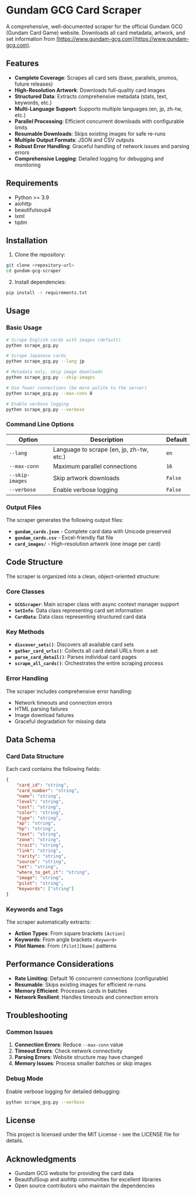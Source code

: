 # Gundam GCG Card Scraper

A comprehensive, well-documented scraper for the official Gundam GCG (Gundam Card Game) website. Downloads all card metadata, artwork, and set information from [https://www.gundam-gcg.com](https://www.gundam-gcg.com).

## Features

-   **Complete Coverage**: Scrapes all card sets (base, parallels, promos, future releases)
-   **High-Resolution Artwork**: Downloads full-quality card images
-   **Structured Data**: Extracts comprehensive metadata (stats, text, keywords, etc.)
-   **Multi-Language Support**: Supports multiple languages (en, jp, zh-tw, etc.)
-   **Parallel Processing**: Efficient concurrent downloads with configurable limits
-   **Resumable Downloads**: Skips existing images for safe re-runs
-   **Multiple Output Formats**: JSON and CSV outputs
-   **Robust Error Handling**: Graceful handling of network issues and parsing errors
-   **Comprehensive Logging**: Detailed logging for debugging and monitoring

## Requirements

-   Python >= 3.9
-   aiohttp
-   beautifulsoup4
-   lxml
-   tqdm

## Installation

1. Clone the repository:

```bash
git clone <repository-url>
cd gundam-gcg-scraper
```

2. Install dependencies:

```bash
pip install -r requirements.txt
```

## Usage

### Basic Usage

```bash
# Scrape English cards with images (default)
python scrape_gcg.py

# Scrape Japanese cards
python scrape_gcg.py --lang jp

# Metadata only, skip image downloads
python scrape_gcg.py --skip-images

# Use fewer connections (be more polite to the server)
python scrape_gcg.py --max-conn 8

# Enable verbose logging
python scrape_gcg.py --verbose
```

### Command Line Options

| Option          | Description                              | Default |
| --------------- | ---------------------------------------- | ------- |
| `--lang`        | Language to scrape (en, jp, zh-tw, etc.) | `en`    |
| `--max-conn`    | Maximum parallel connections             | `16`    |
| `--skip-images` | Skip artwork downloads                   | `False` |
| `--verbose`     | Enable verbose logging                   | `False` |

### Output Files

The scraper generates the following output files:

-   **`gundam_cards.json`** - Complete card data with Unicode preserved
-   **`gundam_cards.csv`** - Excel-friendly flat file
-   **`card_images/`** - High-resolution artwork (one image per card)

## Code Structure

The scraper is organized into a clean, object-oriented structure:

### Core Classes

-   **`GCGScraper`**: Main scraper class with async context manager support
-   **`SetInfo`**: Data class representing card set information
-   **`CardData`**: Data class representing structured card data

### Key Methods

-   **`discover_sets()`**: Discovers all available card sets
-   **`gather_card_urls()`**: Collects all card detail URLs from a set
-   **`parse_card_detail()`**: Parses individual card pages
-   **`scrape_all_cards()`**: Orchestrates the entire scraping process

### Error Handling

The scraper includes comprehensive error handling:

-   Network timeouts and connection errors
-   HTML parsing failures
-   Image download failures
-   Graceful degradation for missing data

## Data Schema

### Card Data Structure

Each card contains the following fields:

```json
{
    "card_id": "string",
    "card_number": "string",
    "name": "string",
    "level": "string",
    "cost": "string",
    "color": "string",
    "type": "string",
    "ap": "string",
    "hp": "string",
    "text": "string",
    "zone": "string",
    "trait": "string",
    "link": "string",
    "rarity": "string",
    "source": "string",
    "set": "string",
    "where_to_get_it": "string",
    "image": "string",
    "pilot": "string",
    "keywords": ["string"]
}
```

### Keywords and Tags

The scraper automatically extracts:

-   **Action Types**: From square brackets `[Action]`
-   **Keywords**: From angle brackets `<Keyword>`
-   **Pilot Names**: From `[Pilot][Name]` patterns

## Performance Considerations

-   **Rate Limiting**: Default 16 concurrent connections (configurable)
-   **Resumable**: Skips existing images for efficient re-runs
-   **Memory Efficient**: Processes cards in batches
-   **Network Resilient**: Handles timeouts and connection errors

## Troubleshooting

### Common Issues

1. **Connection Errors**: Reduce `--max-conn` value
2. **Timeout Errors**: Check network connectivity
3. **Parsing Errors**: Website structure may have changed
4. **Memory Issues**: Process smaller batches or skip images

### Debug Mode

Enable verbose logging for detailed debugging:

```bash
python scrape_gcg.py --verbose
```

## License

This project is licensed under the MIT License - see the LICENSE file for details.

## Acknowledgments

-   Gundam GCG website for providing the card data
-   BeautifulSoup and aiohttp communities for excellent libraries
-   Open source contributors who maintain the dependencies
